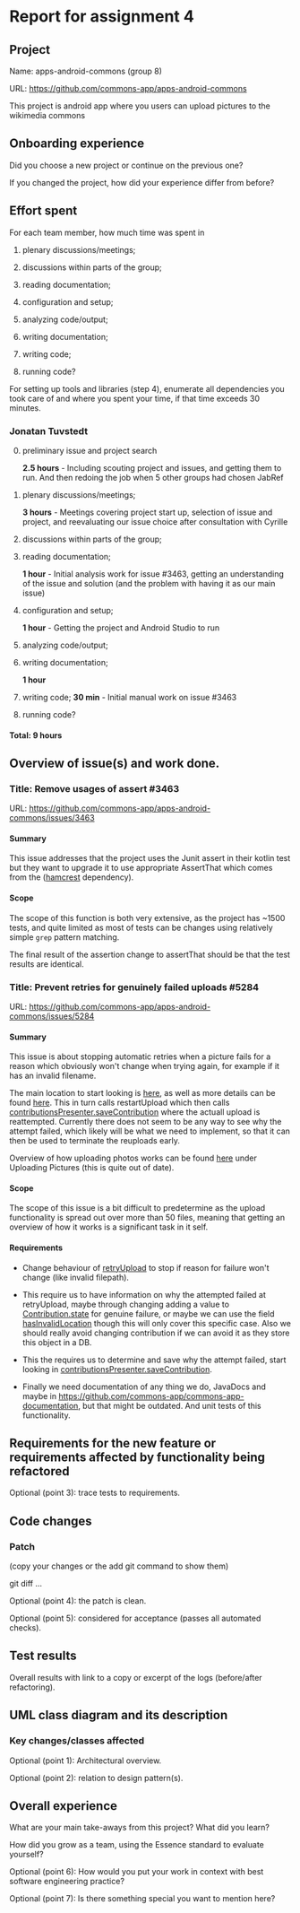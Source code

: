 # Report for assignment 4

## Project

Name: apps-android-commons (group 8)

URL: https://github.com/commons-app/apps-android-commons

This project is android app where you users can upload pictures to the wikimedia commons

## Onboarding experience

Did you choose a new project or continue on the previous one?

If you changed the project, how did your experience differ from before?

## Effort spent

For each team member, how much time was spent in

1. plenary discussions/meetings;

2. discussions within parts of the group;

3. reading documentation;

4. configuration and setup;

5. analyzing code/output;

6. writing documentation;

7. writing code;

8. running code?

For setting up tools and libraries (step 4), enumerate all dependencies
you took care of and where you spent your time, if that time exceeds
30 minutes.

### Jonatan Tuvstedt

0. preliminary issue and project search

   **2.5 hours** - Including scouting project and issues, and getting them to run. And then redoing the job when 5 other groups had chosen JabRef

1. plenary discussions/meetings;

   **3 hours** - Meetings covering project start up, selection of issue and project, and reevaluating our issue choice after consultation with Cyrille

2. discussions within parts of the group;

3. reading documentation;

   **1 hour** - Initial analysis work for issue #3463, getting an understanding of the issue and solution (and the problem with having it as our main issue)

4. configuration and setup;

   **1 hour** - Getting the project and Android Studio to run

5. analyzing code/output;

6. writing documentation;

   **1 hour**

7. writing code;
   **30 min** - Initial manual work on issue #3463

8. running code?

#### Total: 9 hours

## Overview of issue(s) and work done.

### Title: Remove usages of assert #3463

URL: https://github.com/commons-app/apps-android-commons/issues/3463

#### Summary

This issue addresses that the project uses the Junit assert in their kotlin test but they want to upgrade
it to use appropriate AssertThat which comes from the ([hamcrest](https://hamcrest.org/JavaHamcrest/tutorial) dependency).

#### Scope

The scope of this function is both very extensive, as the project has ~1500 tests, and quite limited as most of tests can be changes using relatively simple `grep` pattern matching.

The final result of the assertion change to assertThat should be that the test results are identical.

### Title: Prevent retries for genuinely failed uploads #5284

URL: https://github.com/commons-app/apps-android-commons/issues/5284

#### Summary

This issue is about stopping automatic retries when a picture fails for a reason which obviously won't change when trying again, for example if it has an invalid filename. 

The main location to start looking is [here](https://github.com/DD2480-group8-VT24/apps-android-commons/blob/baa6ddc21b68ebac06a93964c4fa45972367bed0/app/src/main/java/fr/free/nrw/commons/contributions/ContributionsFragment.java#L669), as well as more details can be found [here](https://github.com/commons-app/apps-android-commons/pull/5257#discussion_r1304662562). This in turn calls restartUpload which then calls [contributionsPresenter.saveContribution](https://github.com/DD2480-group8-VT24/apps-android-commons/blob/39f624a1d3d289f81305509c1e8e09db86c2ccf4/app/src/main/java/fr/free/nrw/commons/contributions/ContributionsPresenter.java#L69) where the actuall upload is reattempted. Currently there does not seem to be any way to see why the attempt failed, which likely will be what we need to implement, so that it can then be used to terminate the reuploads early.

Overview of how uploading photos works can be found [here](https://github.com/commons-app/commons-app-documentation/blob/master/android/Code-walkthrough-for-new-devs-(draft).md) under Uploading Pictures (this is quite out of date).

#### Scope

The scope of this issue is a bit difficult to predetermine as the upload functionality is spread out over more than 50 files, meaning that getting an overview of how it works is a significant task in it self.

#### Requirements

- Change behaviour of [retryUpload](https://github.com/DD2480-group8-VT24/apps-android-commons/blob/baa6ddc21b68ebac06a93964c4fa45972367bed0/app/src/main/java/fr/free/nrw/commons/contributions/ContributionsFragment.java#L669) to stop if reason for failure won't change (like invalid filepath).

- This require us to have information on why the attempted failed at retryUpload, maybe through changing adding a value to [Contribution.state](https://github.com/DD2480-group8-VT24/apps-android-commons/blob/39f624a1d3d289f81305509c1e8e09db86c2ccf4/app/src/main/java/fr/free/nrw/commons/contributions/Contribution.kt#L96) for genuine failure, or maybe we can use the field [hasInvalidLocation](https://github.com/DD2480-group8-VT24/apps-android-commons/blob/39f624a1d3d289f81305509c1e8e09db86c2ccf4/app/src/main/java/fr/free/nrw/commons/contributions/Contribution.kt#L45) though this will only cover this specific case. Also we should really avoid changing contribution if we can avoid it as they store this object in a DB.

- This the requires us to determine and save why the attempt failed, start looking in [contributionsPresenter.saveContribution](https://github.com/DD2480-group8-VT24/apps-android-commons/blob/39f624a1d3d289f81305509c1e8e09db86c2ccf4/app/src/main/java/fr/free/nrw/commons/contributions/ContributionsPresenter.java#L69).

- Finally we need documentation of any thing we do, JavaDocs and maybe in https://github.com/commons-app/commons-app-documentation, but that might be outdated. And unit tests of this functionality.



## Requirements for the new feature or requirements affected by functionality being refactored

Optional (point 3): trace tests to requirements.

## Code changes

### Patch

(copy your changes or the add git command to show them)

git diff ...

Optional (point 4): the patch is clean.

Optional (point 5): considered for acceptance (passes all automated checks).

## Test results

Overall results with link to a copy or excerpt of the logs (before/after
refactoring).

## UML class diagram and its description

### Key changes/classes affected

Optional (point 1): Architectural overview.

Optional (point 2): relation to design pattern(s).

## Overall experience

What are your main take-aways from this project? What did you learn?

How did you grow as a team, using the Essence standard to evaluate yourself?

Optional (point 6): How would you put your work in context with best software engineering practice?

Optional (point 7): Is there something special you want to mention here?
